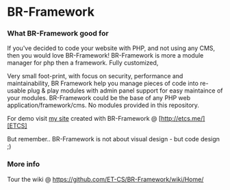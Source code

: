 BR-Framework
============

### What BR-Framework good for
If you've decided to code your website with PHP, and not using any CMS,
then you would love BR-Framework!
BR-Framework is more a module manager for php then a framework. Fully customized, 

Very small foot-print, with focus on security, performance and maintainability, 
BR Framework help you manage pieces of code into re-usable plug & play modules with admin panel support for easy maintaince of your modules.
BR-Framework could be the base of any PHP web application/framework/cms.
No modules provided in this repository.

For demo visit [my site][ETCS] created with BR-Framework @ [http://etcs.me/][ETCS]

But remember.. BR-Framework is not about visual design - but code design ;)

### More info
Tour the wiki @ https://github.com/ET-CS/BR-Framework/wiki/Home/


[ETCS]: http://www.etcs.me